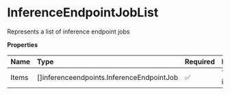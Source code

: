 # InferenceEndpointJobList

Represents a list of inference endpoint jobs

**Properties**

| Name  | Type                                      | Required | Description       |
| :---- | :---------------------------------------- | :------- | :---------------- |
| Items | []inferenceendpoints.InferenceEndpointJob | ✅       | The list of items |
